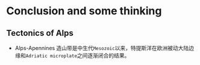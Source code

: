 # Conclusion and some thinking
## Tectonics of Alps 
* Alps-Apennines 造山带是中生代`Mesozoic`以来，特提斯洋在欧洲被动大陆边缘和`Adriatic microplate`之间逐渐闭合的结果。